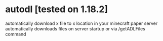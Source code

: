 # autodl [tested on 1.18.2]
automatically download x file to x location in your minecraft paper server
automatically downloads files on server startup or via /getADLFiles command
